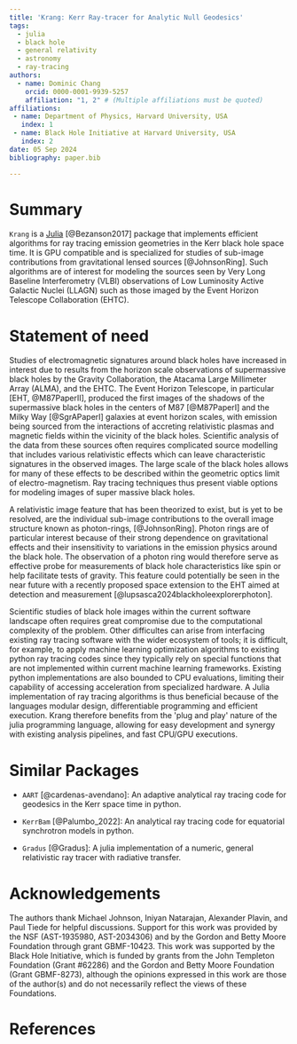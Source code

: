```yaml
---
title: 'Krang: Kerr Ray-tracer for Analytic Null Geodesics'
tags:
  - julia
  - black hole 
  - general relativity
  - astronomy
  - ray-tracing
authors:
  - name: Dominic Chang
    orcid: 0000-0001-9939-5257
    affiliation: "1, 2" # (Multiple affiliations must be quoted)
affiliations:
 - name: Department of Physics, Harvard University, USA
   index: 1
 - name: Black Hole Initiative at Harvard University, USA
   index: 2
date: 05 Sep 2024
bibliography: paper.bib

---
```


# Summary
`Krang` is a [Julia](https://julialang.org) [@Bezanson2017] package that implements efficient algorithms for ray tracing emission geometries in the Kerr black hole space time.
It is GPU compatible and is specialized for studies of sub-image contributions from gravitational lensed sources [@JohnsonRing]. 
Such algorithms are of interest for modeling the sources seen by Very Long Baseline Interferometry (VLBI) observations of Low Luminosity Active Galactic Nuclei (LLAGN) such as those imaged by the Event Horizon Telescope Collaboration (EHTC).

# Statement of need

Studies of electromagnetic signatures around black holes have increased in interest due to results from the horizon scale observations of supermassive black holes by the Gravity Collaboration, the Atacama Large Millimeter Array (ALMA), and the EHTC.
The Event Horizon Telescope, in particular [EHT, @M87PaperII], produced the first images of the shadows of the supermassive black holes in the centers of M87 [@M87PaperI] and the Milky Way [@SgrAPaperI] galaxies at event horizon scales, with emission being sourced from the interactions of accreting relativistic plasmas and magnetic fields within the vicinity of the black holes.
Scientific analysis of the data from these sources often requires complicated source modelling that includes various relativistic effects which can leave characteristic signatures in the observed images.
The large scale of the black holes allows for many of these effects to be described within the geometric optics limit of electro-magnetism. Ray tracing techniques thus present viable options for modeling images of super massive black holes.

A relativistic image feature that has been theorized to exist, but is yet to be resolved, are the individual sub-image contributions to the overall image structure known as photon-rings, [@JohnsonRing].
Photon rings are of particular interest because of their strong dependence on gravitational effects and their insensitivity to variations in the emission physics around the black hole.
The observation of a photon ring would therefore serve as effective probe for measurements of black hole characteristics like spin or help facilitate tests of gravity.
This feature could potentially be seen in the near future with a recently proposed space extension to the EHT aimed at detection and measurement [@lupsasca2024blackholeexplorerphoton].

Scientific studies of black hole images within the current software landscape often requires great compromise due to the computational complexity of the problem.
Other difficultes can arise from interfacing existing ray tracing software with the wider ecosystem of tools; it is difficult, for example, to apply machine learning optimization algorithms to existing python ray tracing codes since they typically rely on special functions that are not implemented within current machine learning frameworks.
Existing python implementations are also bounded to CPU evaluations, limiting their capability of accessing acceleration from specialized hardware.
A Julia implementation of ray tracing algorithms is thus beneficial because of the languages modular design, differentiable programming and efficient execution.
Krang therefore benefits from the 'plug and play' nature of the julia programming language, allowing for easy development and synergy with existing analysis pipelines, and fast CPU/GPU executions.


# Similar Packages
- `AART` [@cardenas-avendano]: An adaptive analytical ray tracing code for geodesics in the Kerr space time in python.

- `KerrBam` [@Palumbo_2022]: An analytical ray tracing code for equatorial synchrotron models in python.

- `Gradus` [@Gradus]: A julia implementation of a numeric, general relativistic ray tracer with radiative transfer.

# Acknowledgements
The authors thank Michael Johnson, Iniyan Natarajan, Alexander Plavin, and Paul Tiede for helpful discussions. Support for this work was provided by the NSF (AST-1935980, AST-2034306) and by the Gordon and Betty Moore Foundation through grant GBMF-10423. This work was supported by the Black Hole Initiative, which is funded by grants from the John Templeton Foundation (Grant #62286) and the Gordon and Betty Moore Foundation (Grant GBMF-8273), although the opinions expressed in this work are those of the author(s) and do not necessarily reflect the views of these Foundations.

# References

